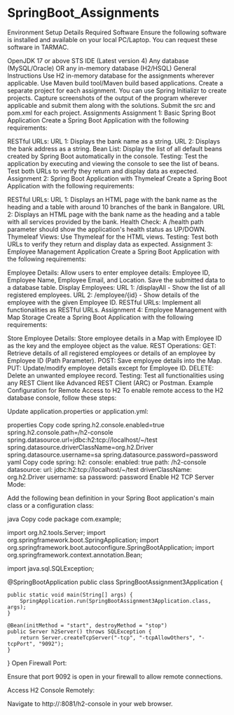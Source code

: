# SpringBoot_Assignments
Environment Setup Details
Required Software
Ensure the following software is installed and available on your local PC/Laptop. You can request these software in TARMAC.

OpenJDK 17 or above
STS IDE (Latest version 4)
Any database (MySQL/Oracle) OR any in-memory database (H2/HSQL)
General Instructions
Use H2 in-memory database for the assignments wherever applicable.
Use Maven build tool/Maven build based applications.
Create a separate project for each assignment. You can use Spring Initializr to create projects.
Capture screenshots of the output of the program wherever applicable and submit them along with the solutions.
Submit the src and pom.xml for each project.
Assignments
Assignment 1: Basic Spring Boot Application
Create a Spring Boot Application with the following requirements:

RESTful URLs:
URL 1: Displays the bank name as a string.
URL 2: Displays the bank address as a string.
Bean List:
Display the list of all default beans created by Spring Boot automatically in the console.
Testing:
Test the application by executing and viewing the console to see the list of beans.
Test both URLs to verify they return and display data as expected.
Assignment 2: Spring Boot Application with Thymeleaf
Create a Spring Boot Application with the following requirements:

RESTful URLs:
URL 1: Displays an HTML page with the bank name as the heading and a table with around 10 branches of the bank in Bangalore.
URL 2: Displays an HTML page with the bank name as the heading and a table with all services provided by the bank.
Health Check:
A /health path parameter should show the application's health status as UP/DOWN.
Thymeleaf Views:
Use Thymeleaf for the HTML views.
Testing:
Test both URLs to verify they return and display data as expected.
Assignment 3: Employee Management Application
Create a Spring Boot Application with the following requirements:

Employee Details:
Allow users to enter employee details: Employee ID, Employee Name, Employee Email, and Location.
Save the submitted data to a database table.
Display Employees:
URL 1: /displayAll - Show the list of all registered employees.
URL 2: /employee/{id} - Show details of the employee with the given Employee ID.
RESTful URLs:
Implement all functionalities as RESTful URLs.
Assignment 4: Employee Management with Map Storage
Create a Spring Boot Application with the following requirements:

Store Employee Details:
Store employee details in a Map with Employee ID as the key and the employee object as the value.
REST Operations:
GET: Retrieve details of all registered employees or details of an employee by Employee ID (Path Parameter).
POST: Save employee details into the Map.
PUT: Update/modify employee details except for Employee ID.
DELETE: Delete an unwanted employee record.
Testing:
Test all functionalities using any REST Client like Advanced REST Client (ARC) or Postman.
Example Configuration for Remote Access to H2
To enable remote access to the H2 database console, follow these steps:

Update application.properties or application.yml:

properties
Copy code
spring.h2.console.enabled=true
spring.h2.console.path=/h2-console
spring.datasource.url=jdbc:h2:tcp://localhost/~/test
spring.datasource.driverClassName=org.h2.Driver
spring.datasource.username=sa
spring.datasource.password=password
yaml
Copy code
spring:
  h2:
    console:
      enabled: true
      path: /h2-console
  datasource:
    url: jdbc:h2:tcp://localhost/~/test
    driverClassName: org.h2.Driver
    username: sa
    password: password
Enable H2 TCP Server Mode:

Add the following bean definition in your Spring Boot application's main class or a configuration class:

java
Copy code
package com.example;

import org.h2.tools.Server;
import org.springframework.boot.SpringApplication;
import org.springframework.boot.autoconfigure.SpringBootApplication;
import org.springframework.context.annotation.Bean;

import java.sql.SQLException;

@SpringBootApplication
public class SpringBootAssignment3Application {

    public static void main(String[] args) {
        SpringApplication.run(SpringBootAssignment3Application.class, args);
    }

    @Bean(initMethod = "start", destroyMethod = "stop")
    public Server h2Server() throws SQLException {
        return Server.createTcpServer("-tcp", "-tcpAllowOthers", "-tcpPort", "9092");
    }
}
Open Firewall Port:

Ensure that port 9092 is open in your firewall to allow remote connections.

Access H2 Console Remotely:

Navigate to http://<your-server-ip>:8081/h2-console in your web browser.

